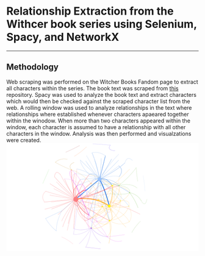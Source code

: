 # Relationship Extraction from the Withcer book series using Selenium, Spacy, and NetworkX
---
## Methodology
Web scraping was performed on the Witcher Books Fandom page to extract all characters within the series. The book text was scraped from [this](https://github.com/dworschak/Witcher) repository. Spacy was used to analyze the book text and extract characters which would then be checked against the scraped character list from the web. A rolling window was used to analyze relationships in the text where relationships where established whenever characters apaeared together within the winodow. When more than two characters appeared within the window, each character is assumed to have a relationship with all other characters in the window. Analysis was then performed and visualzations were created. 
![network](network.png)